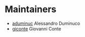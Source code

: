 # Maintainers

- [aduminuc](https://github.com/aduminuc) Alessandro Duminuco
- [giconte](https://github.com/giconte) Giovanni Conte
